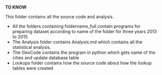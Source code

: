 **TO KNOW**<br />

This folder contains all the source code and analysis.
* All the folders containing foldername_full contain programs for preparing dataset according to name of the folder for three years 2013 to 2015.
* The Analysis folder contains Analysis.md which contains all the statistical analysis.
* The GeoCode contains the program in python which gets name of the cities and update database table
* Lookups folder contains how the source code about how the lookup tables were created

